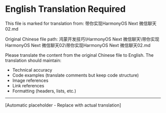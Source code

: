 ﻿# English Translation Required

This file is marked for translation from: 带你实现HarmonyOS Next 微信聊天02.md

Original Chinese file path: 鸿蒙开发技巧\HarmonyOS Next 微信聊天\带你实现HarmonyOS Next 微信聊天02\带你实现HarmonyOS Next 微信聊天02.md

Please translate the content from the original Chinese file to English.
The translation should maintain:
- Technical accuracy
- Code examples (translate comments but keep code structure)
- Image references
- Link references
- Formatting (headers, lists, etc.)

---

[Automatic placeholder - Replace with actual translation]
